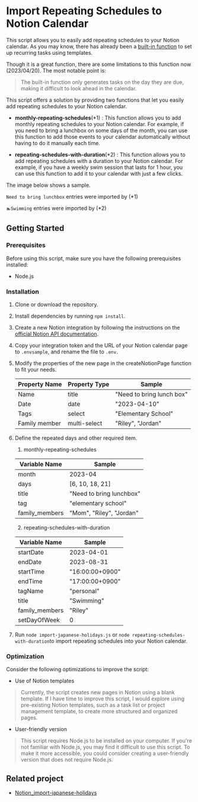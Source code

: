 # Import Repeating Schedules to Notion Calendar

This script allows you to easily add repeating schedules to your Notion calendar.
As you may know, there has already been a [built-in function](https://www.notion.so/help/guides/automate-work-repeating-database-templates) to set up recurring tasks using templates.

Though it is a great function, there are some limitations to this function now (2023/04/20).
The most notable point is:
> The built-in function only generates tasks on the day they are due, making it difficult to look ahead in the calendar.

This script offers a solution by providing two functions that let you easily add repeating schedules to your Notion calendar.

- **monthly-repeating-schedules**(*1) :
   This function allows you to add monthly repeating schedules to your Notion calendar. For example, if you need to bring a lunchbox on some days of the month, you can use this function to add those events to your calendar automatically without having to do it manually each time.

- **repeating-schedules-with-duration**(*2) :
    This function allows you to add repeating schedules with a duration to your Notion calendar. For example, if you have a weekly swim session that lasts for 1 hour, you can use this function to add it to your calendar with just a few clicks.

The image below shows a sample.

`Need to bring lunchbox` entries were imported by (*1)

`🏊Swimming` entries were imported by (*2)


## Getting Started

### Prerequisites

Before using this script, make sure you have the following prerequisites installed:

- Node.js

### Installation

1. Clone or download the repository.
1. Install dependencies by running `npm install`.
1. Create a new Notion integration by following the instructions on the [official Notion API documentation](https://developers.notion.com/docs/getting-started#step-2-share-a-database-with-your-integration).
1. Copy your integration token and the URL of your Notion calendar page to `.envsample`, and rename the file to `.env`.
1. Modify the properties of the new page in the createNotionPage function to fit your needs.

    | Property Name | Property Type | Sample |
    | ------------- | ------------- | ------ |
    | Name          | title         | "Need to bring lunch box" |
    | Date          | date          | "2023-04-10" |
    | Tags          | select        | "Elementary School" |
    | Family member | multi-select  | "Riley", "Jordan" |

1. Define the repeated days and other required item.

    1. monthly-repeating-schedules

    | Variable Name  | Sample |
    | -------------  | ------ |
    | month          | 2023-04 |
    | days          | [6, 10, 18, 21] |
    | title          | "Need to bring lunchbox" |
    | tag          | "elementary school" |
    | family_members | "Mom", "Riley", "Jordan" |

    2. repeating-schedules-with-duration

    | Variable Name | Sample             |
    |---------------|--------------------|
    | startDate     | 2023-04-01         |
    | endDate       | 2023-08-31         |
    | startTime     | "16:00:00+0900"    |
    | endTime       | "17:00:00+0900"    |
    | tagName       | "personal"          |
    | title         | "Swimming"         |
    | family_members | "Riley" |
    | setDayOfWeek | 0 |


1. Run `node import-japanese-holidays.js` or `node repeating-schedules-with-duration`to import repeating schedules into your Notion calendar.


### Optimization

Consider the following optimizations to improve the script:

- Use of Notion templates 
> Currently, the script creates new pages in Notion using a blank template. If I have time to improve this script, I would explore using pre-existing Notion templates, such as a task list or project management template, to create more structured and organized pages. 
- User-friendly version
> This script requires Node.js to be installed on your computer. 
If you're not familiar with Node.js, you may find it difficult to use this script. 
To make it more accessible, you could consider creating a user-friendly version that does not require Node.js.

## Related project

- [Notion_import-japanese-holidays](https://github.com/mai-ogiso/Notion_import-japanese-holidays)